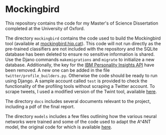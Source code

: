 # Mockingbird
This repository contains the code for my Master's of Science Dissertation completed at the University of Oxford.

The directory `mockingbird` contains the code used to build the Mockingbird tool (available at [mockingbird.hip.cat](http://mockingbird.hip.cat/)). This code will not run directly as the pre-trained classifiers are not included with the repository and the SQLite database has been deleted to ensure no sensitive information is shared. Use the Djano commands `makemigrations` and `migrate` to initialize a new database. Additionally, the key for the [IBM Personality Insights API](https://personality-insights-demo.ng.bluemix.net/) have been removed. A new one can be added in the file `twitter/profile_builders.py`. Otherwise the code should be ready to run using Django. A sample account called `test` is provided to check the functionality of the profiling tools without scraping a Twitter account. To scrape tweets, I used a modified version of the Twint tool, available [here](https://github.com/ahare63/twint).

The directory `docs` includes several documents relevant to the project, including a pdf of the final report.

The directory `models` includes a few files outlining how the various neural networks were trained and some of the code used to adapt the A^4NT model, the original code for which is available [here](https://github.com/rakshithShetty/A4NT-author-masking).

